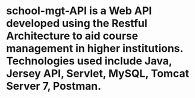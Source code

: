 # school-mgt-API is a Web API developed using the Restful Architecture to aid course management in higher institutions. Technologies used include Java, Jersey API, Servlet, MySQL, Tomcat Server 7, Postman.
